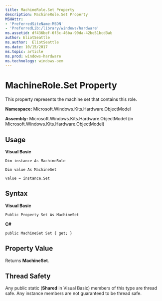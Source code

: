 ```yaml
---
title: MachineRole.Set Property
description: MachineRole.Set Property
MSHAttr:
- 'PreferredSiteName:MSDN'
- 'PreferredLib:/library/windows/hardware'
ms.assetid: df436bef-6f3c-46ba-90da-42be51bcd3ab
author: EliotSeattle
ms.author:  EliotSeattle
ms.date: 10/15/2017
ms.topic: article
ms.prod: windows-hardware
ms.technology: windows-oem
---
```


# MachineRole.Set Property


This property represents the machine set that contains this role.

**Namespace:** Microsoft.Windows.Kits.Hardware.ObjectModel

**Assembly:** Microsoft.Windows.Kits.Hardware.ObjectModel (in Microsoft.Windows.Kits.Hardware.ObjectModel)

## <span id="Usage"></span><span id="usage"></span><span id="USAGE"></span>Usage


**Visual Basic**

`Dim instance As MachineRole`

`Dim value As MachineSet`

`value = instance.Set`

## <span id="Syntax"></span><span id="syntax"></span><span id="SYNTAX"></span>Syntax


**Visual Basic**

`Public Property Set As MachineSet`

**C#**

`public MachineSet Set { get; }`

## <span id="Property_Value"></span><span id="property_value"></span><span id="PROPERTY_VALUE"></span>Property Value


Returns **MachineSet**.

## <span id="Thread_Safety"></span><span id="thread_safety"></span><span id="THREAD_SAFETY"></span>Thread Safety


Any public static (**Shared** in Visual Basic) members of this type are thread safe. Any instance members are not guaranteed to be thread safe.

 

 






